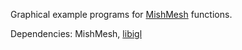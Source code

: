 Graphical example programs for [MishMesh](https://github.com/aschier/MishMesh) functions.

Dependencies: MishMesh, [libigl](https://github.com/libigl/libigl)
